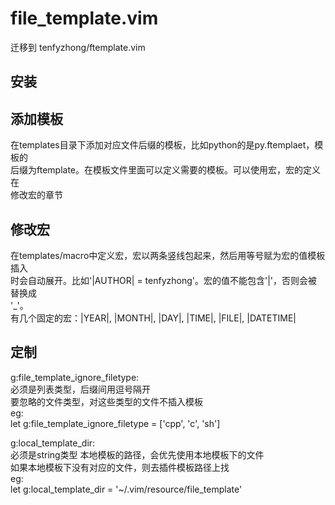 # file_template.vim
迁移到 tenfyzhong/ftemplate.vim

## 安装  


## 添加模板  
在templates目录下添加对应文件后缀的模板，比如python的是py.ftemplaet，模板的  
后缀为ftemplate。在模板文件里面可以定义需要的模板。可以使用宏，宏的定义在  
修改宏的章节  

## 修改宏  
在templates/macro中定义宏，宏以两条竖线包起来，然后用等号赋为宏的值模板插入  
时会自动展开。比如'|AUTHOR| = tenfyzhong'。宏的值不能包含'|'，否则会被替换成  
'\_'。  
有几个固定的宏：|YEAR|, |MONTH|, |DAY|, |TIME|, |FILE|, |DATETIME|  

## 定制
g:file\_template\_ignore\_filetype:     
必须是列表类型，后缀间用逗号隔开  
要忽略的文件类型，对这些类型的文件不插入模板  
eg:  
let g:file\_template\_ignore\_filetype = ['cpp', 'c', 'sh']   
          

g:local\_template\_dir:  
必须是string类型
本地模板的路径，会优先使用本地模板下的文件  
如果本地模板下没有对应的文件，则去插件模板路径上找  
eg:  
let g:local\_template\_dir = '~/.vim/resource/file\_template'  

